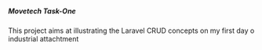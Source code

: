 <h5>Movetech Task-One</h5>
<p>This project aims at illustrating the Laravel CRUD concepts on my first day o industrial attachtment</p>